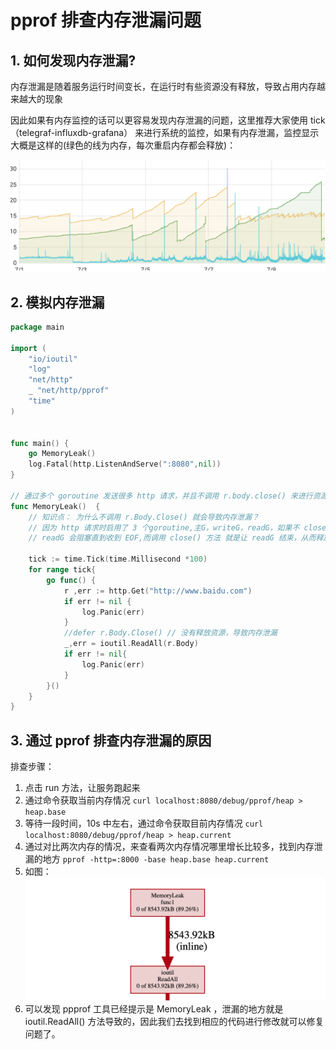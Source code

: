 # pprof 排查内存泄漏问题

## 1. 如何发现内存泄漏?

内存泄漏是随着服务运行时间变长，在运行时有些资源没有释放，导致占用内存越来越大的现象

因此如果有内存监控的话可以更容易发现内存泄漏的问题，这里推荐大家使用 tick （telegraf-influxdb-grafana）
来进行系统的监控，如果有内存泄漏，监控显示大概是这样的(绿色的线为内存，每次重启内存都会释放)：

![](https://raw.githubusercontent.com/xmge/image/main/gonote/tick_memory_leak.png)

## 2. 模拟内存泄漏

```go
package main

import (
	"io/ioutil"
	"log"
	"net/http"
	_ "net/http/pprof"
	"time"
)


func main() {
	go MemoryLeak()
	log.Fatal(http.ListenAndServe(":8080",nil))
}

// 通过多个 goroutine 发送很多 http 请求，并且不调用 r.body.close() 来进行资源释放，从而导致内存泄漏
func MemoryLeak()  {
	// 知识点： 为什么不调用 r.Body.Close() 就会导致内存泄漏？
	// 因为 http 请求时启用了 3 个goroutine,主G，writeG，readG，如果不 close() 掉的话，
	// readG 会阻塞直到收到 EOF,而调用 close() 方法 就是让 readG 结束，从而释放资源

	tick := time.Tick(time.Millisecond *100)
	for range tick{
		go func() {
			r ,err := http.Get("http://www.baidu.com")
			if err != nil {
				log.Panic(err)
			}
			//defer r.Body.Close() // 没有释放资源，导致内存泄漏
			_,err = ioutil.ReadAll(r.Body)
			if err != nil{
				log.Panic(err)
			}
		}()
	}
}
```

## 3. 通过 pprof 排查内存泄漏的原因

排查步骤：

1. 点击 run 方法，让服务跑起来
2. 通过命令获取当前内存情况 `curl localhost:8080/debug/pprof/heap > heap.base`
3. 等待一段时间，10s 中左右，通过命令获取目前内存情况 `curl localhost:8080/debug/pprof/heap > heap.current`
4. 通过对比两次内存的情况，来查看两次内存情况哪里增长比较多，找到内存泄漏的地方 `pprof -http=:8000 -base heap.base heap.current`
5. 如图：
![](https://raw.githubusercontent.com/xmge/image/main/gonote/pprof_memory_leak.png)
6. 可以发现 ppprof 工具已经提示是 MemoryLeak ，泄漏的地方就是 ioutil.ReadAll() 方法导致的，因此我们去找到相应的代码进行修改就可以修复问题了。

